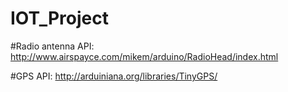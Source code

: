 # IOT_Project

#Radio antenna API: http://www.airspayce.com/mikem/arduino/RadioHead/index.html

#GPS API: http://arduiniana.org/libraries/TinyGPS/
